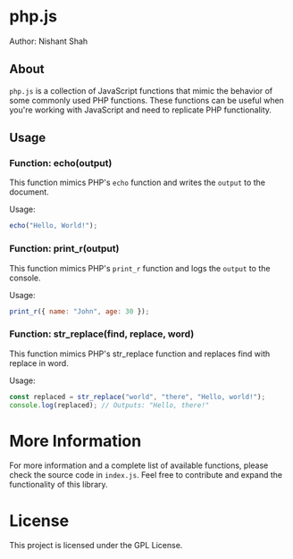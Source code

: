 # php.js

Author: Nishant Shah

## About

`php.js` is a collection of JavaScript functions that mimic the behavior of some commonly used PHP functions. These functions can be useful when you're working with JavaScript and need to replicate PHP functionality.

## Usage

### Function: echo(output)

This function mimics PHP's `echo` function and writes the `output` to the document.

Usage:
```javascript
echo("Hello, World!");
```
### Function: print_r(output)

This function mimics PHP's `print_r` function and logs the `output` to the console.

Usage:
```javascript
print_r({ name: "John", age: 30 });
```
### Function: str_replace(find, replace, word)
This function mimics PHP's str_replace function and replaces find with replace in word.

Usage:
```javascript
const replaced = str_replace("world", "there", "Hello, world!");
console.log(replaced); // Outputs: "Hello, there!"
```
# More Information
For more information and a complete list of available functions, please check the source code in `index.js`. Feel free to contribute and expand the functionality of this library.

# License
This project is licensed under the GPL License.
